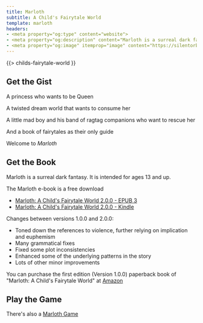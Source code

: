 ```yaml
---
title: Marloth
subtitle: A Child's Fairytale World
template: marloth
headers:
- <meta property="og:type" content="website">
- <meta property="og:description" content="Marloth is a surreal dark fantasy book">
- <meta property="og:image" itemprop="image" content="https://silentorb.com/images/marloth/childs-fairytale-world-cover.jpg">
---
```


{{> childs-fairytale-world }}

## Get the Gist

A princess who wants to be Queen

A twisted dream world that wants to consume her

A little mad boy and his band of ragtag companions who want to rescue her

And a book of fairytales as their only guide

Welcome to *Marloth*

## Get the Book

Marloth is a surreal dark fantasy.  It is intended for ages 13 and up.

The Marloth e-book is a free download

* [Marloth: A Child's Fairytale World 2.0.0 - EPUB 3](https://static.silentorb.com/books/marloth-fairytale-2.0.0.epub)
* [Marloth: A Child's Fairytale World 2.0.0 - Kindle](https://static.silentorb.com/books/marloth-fairytale-2.0.0.azw3)

Changes between versions 1.0.0 and 2.0.0:

* Toned down the references to violence, further relying on implication and euphemism
* Many grammatical fixes
* Fixed some plot inconsistencies
* Enhanced some of the underlying patterns in the story 
* Lots of other minor improvements 

You can purchase the first edition (Version 1.0.0) paperback book of "Marloth: A Child's Fairytale World" at <a target="_blank" href="http://www.amazon.com/Marloth-Childs-Fairytale-Christopher-Johnson/dp/0615484387">Amazon</a>

## Play the Game

There's also a [Marloth Game](./games.md)
